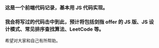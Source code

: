 ### 这是一个前端代码记录，基本用 JS 代码实现。

### 我会将写过的代码击中到此，预计将包括剑指 offer 的 JS 版、JS 设计模式、常见排序查找算法、LeetCode 等。

希望对大家和自己有所帮助。
